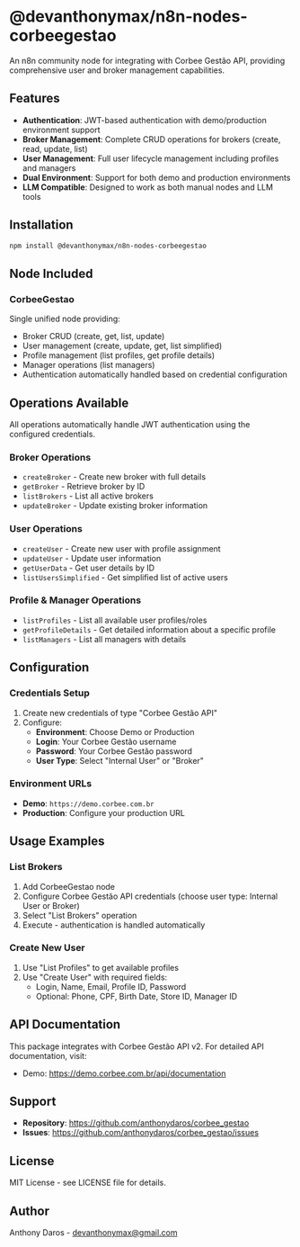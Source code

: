 # @devanthonymax/n8n-nodes-corbeegestao

An n8n community node for integrating with Corbee Gestão API, providing comprehensive user and broker management capabilities.

## Features

- **Authentication**: JWT-based authentication with demo/production environment support
- **Broker Management**: Complete CRUD operations for brokers (create, read, update, list)
- **User Management**: Full user lifecycle management including profiles and managers
- **Dual Environment**: Support for both demo and production environments
- **LLM Compatible**: Designed to work as both manual nodes and LLM tools

## Installation

```bash
npm install @devanthonymax/n8n-nodes-corbeegestao
```

## Node Included

### CorbeeGestao
Single unified node providing:
- Broker CRUD (create, get, list, update)
- User management (create, update, get, list simplified)
- Profile management (list profiles, get profile details)
- Manager operations (list managers)
- Authentication automatically handled based on credential configuration

## Operations Available

All operations automatically handle JWT authentication using the configured credentials.

### Broker Operations
- `createBroker` - Create new broker with full details
- `getBroker` - Retrieve broker by ID
- `listBrokers` - List all active brokers
- `updateBroker` - Update existing broker information

### User Operations
- `createUser` - Create new user with profile assignment
- `updateUser` - Update user information
- `getUserData` - Get user details by ID
- `listUsersSimplified` - Get simplified list of active users

### Profile & Manager Operations
- `listProfiles` - List all available user profiles/roles
- `getProfileDetails` - Get detailed information about a specific profile
- `listManagers` - List all managers with details

## Configuration

### Credentials Setup
1. Create new credentials of type "Corbee Gestão API"
2. Configure:
   - **Environment**: Choose Demo or Production
   - **Login**: Your Corbee Gestão username
   - **Password**: Your Corbee Gestão password
   - **User Type**: Select "Internal User" or "Broker"

### Environment URLs
- **Demo**: `https://demo.corbee.com.br`
- **Production**: Configure your production URL

## Usage Examples

### List Brokers
1. Add CorbeeGestao node
2. Configure Corbee Gestão API credentials (choose user type: Internal User or Broker)
3. Select "List Brokers" operation
4. Execute - authentication is handled automatically

### Create New User
1. Use "List Profiles" to get available profiles
2. Use "Create User" with required fields:
   - Login, Name, Email, Profile ID, Password
   - Optional: Phone, CPF, Birth Date, Store ID, Manager ID

## API Documentation

This package integrates with Corbee Gestão API v2. For detailed API documentation, visit:
- Demo: https://demo.corbee.com.br/api/documentation

## Support

- **Repository**: https://github.com/anthonydaros/corbee_gestao
- **Issues**: https://github.com/anthonydaros/corbee_gestao/issues

## License

MIT License - see LICENSE file for details.

## Author

Anthony Daros - devanthonymax@gmail.com